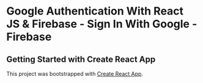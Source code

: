 # Google Authentication With React JS & Firebase - Sign In With Google - Firebase

## Getting Started with Create React App

This project was bootstrapped with [Create React App](https://github.com/facebook/create-react-app).
